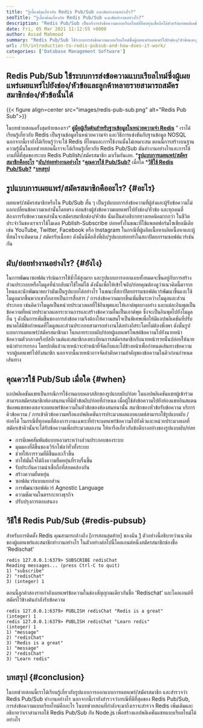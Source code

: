 ```yaml
---
title: "รู้เบื้องต้นเกี่ยวกับ Redis Pub/Sub และมันทำงานอย่างไร?" 
seoTitle: "รู้เบื้องต้นเกี่ยวกับ Redis Pub/Sub และมันทำงานอย่างไร?" 
description: "Redis Pub/Sub เป็นบริการส่งข้อความแบบเรียลไทม์ที่ยืดหยุ่นเชื่อถือได้สำหรับแอพพลิเคชั่นอิสระในการเผยแพร่และสมัครรับเหตุการณ์แบบอะซิงโครนัส" 
date: Fri, 05 Mar 2021 11:12:55 +0000
author: Assad Mahmood
summary: "Redis Pub/Sub ใช้ระบบการส่งข้อความแบบเรียลไทม์ซึ่งผู้เผยแพร่เผยแพร่ไปยังช่อง/หัวข้อและลูกค้าหลายรายสามารถสมัครสมาชิกช่อง/หัวข้อนั้นได้" 
url: /th/introduction-to-redis-pubsub-and-how-does-it-work/
categories: ['Database Management Software']
---
```


## Redis Pub/Sub ใช้ระบบการส่งข้อความแบบเรียลไทม์ซึ่งผู้เผยแพร่เผยแพร่ไปยังช่อง/หัวข้อและลูกค้าหลายรายสามารถสมัครสมาชิกช่อง/หัวข้อนั้นได้

{{< figure align=center src="images/redis-pub-sub.png" alt="Redis Pub Sub">}}

ในบทช่วยสอนครั้งสุดท้ายของเรา“ **[คู่มือผู้เริ่มต้นสำหรับฐานข้อมูลในหน่วยความจำ Redis][1]** ” เราได้เรียนรู้เกี่ยวกับ Redis เป็นฐานข้อมูลในหน่วยความจำ และวิธีการแข่งขันกับฐานข้อมูล NOSQL นอกจากนี้เรายังได้เรียนรู้ว่าจะใช้ Redis ที่ไหนและการใช้งานนั้นไม่เหมาะสม ตอนนี้การสร้างบนฐานความรู้นั้นในบทช่วยสอนนี้เราจะได้เรียนรู้เกี่ยวกับ Redis Pub/Sub มันทำงานอย่างไรและการใช้งานที่ดีที่สุดของระบบ Redis Publish/สมัครสมาชิก มาเริ่มกันเลย.
  ***[รูปแบบการเผยแพร่/สมัครสมาชิกคืออะไร][2]** 
  ***[ผับ/ย่อยทำงานอย่างไร][3]** 
  ***[คุณควรใช้ Pub/Sub?][4]**  เมื่อใด
  ***[วิธีใช้ Redis Pub/Sub?][5]** 
  ***[บทสรุป][6]** 

## รูปแบบการเผยแพร่/สมัครสมาชิกคืออะไร?   {#อะไร}
เผยแพร่/สมัครสมาชิกหรือใน Pub/Sub สั้น ๆ เป็นรูปแบบการส่งข้อความที่ผู้ส่งและผู้รับข้อความไม่แลกเปลี่ยนข้อความเหล่านั้นโดยตรง ค่อนข้างผู้ส่งข้อความเผยแพร่ไปยังช่อง/หัวข้อ และทุกคนที่ต้องการรับข้อความเหล่านั้นจะสมัครสมาชิกช่อง/หัวข้อ นั่นเป็นคำอธิบายทางเทคนิคมากกว่า ในชีวิตประจำวันของเราเราใช้โมเดล Publish-Subscribe บ่อยครั้งในขณะที่ใช้แพลตฟอร์มโซเชียลมีเดียเช่น YouTube, Twitter, Facebook หรือ Instagram ในกรณีที่ผู้ผลิตเนื้อหาผลิตเนื้อหาและผู้ที่สนใจจะติดตาม / สมัครรับเนื้อหา ดังนั้นนี่คือสิ่งที่ผับ/รูปแบบย่อยทำในสถาปัตยกรรมซอฟต์แวร์เช่นกัน

## ผับ/ย่อยทำงานอย่างไร?   {#ยังไง}
ในการพัฒนาซอฟต์แวร์เน้นการใช้ซ้ำได้สูงมาก และรูปแบบการออกแบบทั้งหมดจะขึ้นอยู่กับการสร้างส่วนประกอบหรือโมดูลที่นำกลับมาใช้ใหม่ได้ ดังนั้นเพื่อให้เข้าใจผับ/ย่อยคุณต้องดูว่าแนวคิดนี้มาจากไหนและนักพัฒนาพบว่ามันเป็นรูปแบบได้อย่างไร
ในขณะที่สถาปัตยกรรมซอฟต์แวร์พัฒนาขึ้นและใช้โมดูลมากขึ้นพวกเขาก็กลายเป็นการสื่อสาร / การส่งข้อความมากขึ้นเพิ่มขึ้นระหว่างโมดูลและส่วนประกอบ เช่นคิดว่าโมดูลเป็นหน่วยประมวลผลที่ใช้อินพุตและให้เอาต์พุตบางอย่าง และแต่ละอินพุตเป็นข้อความที่หน่วยประมวลผลกระบวนการและสร้างข้อความอื่นเป็นเอาต์พุต ซึ่งจะเป็นอินพุตไปยังโมดูลอื่น ๆ ดังนั้นการเพิ่มขึ้นของการส่งข้อความจึงต้องให้ความสนใจเป็นพิเศษเพื่อให้มีแอปพลิเคชันที่ปรับขนาดได้มีข้อกำหนดที่โมดูลและส่วนประกอบสามารถทำงานได้อย่างอิสระโดยไม่ต้องพึ่งพา ดังนั้นรูปแบบการเผยแพร่/สมัครสมาชิกมา
ในหลายระบบผับ/ย่อยผู้เผยแพร่โพสต์ข้อความไปยังนายหน้าข้อความตัวกลางหรือบัสอีเวนต์และสมาชิกลงทะเบียนการสมัครสมาชิกกับนายหน้ารายนั้นปล่อยให้นายหน้าทำการกรอง โดยปกติแล้วนายหน้าจะทำหน้าที่จัดเก็บและไปข้างหน้าเพื่อกำหนดเส้นทางข้อความจากผู้เผยแพร่ไปยังสมาชิก นอกจากนี้นายหน้าอาจจัดลำดับความสำคัญของข้อความในคิวก่อนกำหนดเส้นทาง

## **คุณควรใช้ Pub/Sub เมื่อใด**    {#when}
แอปพลิเคชันแชทเป็นกรณีการใช้งานแบบคลาสสิกของรูปแบบผับ/ย่อย ในแอปพลิเคชันแชทผู้เข้าร่วมสามารถสมัครสมาชิกห้องสนทนาที่มีหัวข้อผับ/ย่อยที่กำหนด เมื่อผู้ใช้ส่งข้อความไปยังห้องแชทอินสแตนซ์แอพแชทของเธอจะเผยแพร่ข้อความในหัวข้อของห้องสนทนานั้น สมาชิกของหัวข้อรับข้อความ
บริการคิวข้อความ / การเข้าคิวข้อความหรือแอปพลิเคชันการประมวลผลแบบแบตช์สามารถใช้รูปแบบผับ / ย่อยได้ ในกรณีที่ทุกคนที่ต้องการงานเฉพาะที่ทำจะเผยแพร่ข้อความไปยังคิวและหน่วยประมวลผลที่สมัครเข้าคิวนั้นจะได้รับข้อความเพื่อประมวลผลงาน
ให้หารือเกี่ยวกับข้อดีบางอย่างของรูปแบบผับ/ย่อย
  * การมีเพศสัมพันธ์แบบหลวมระหว่างส่วนประกอบของระบบ
  * มุมมองที่ดีขึ้นของเวิร์กโฟลว์ทั่วทั้งระบบ
  * ช่วยให้การรวมที่ดีขึ้นและเร็วขึ้น
  * ทำให้มั่นใจได้ถึงความยืดหยุ่นที่ราบรื่นขึ้น
  * รับประกันความน่าเชื่อถือที่สอดคล้องกัน
  * สร้างความยืดหยุ่น
  * ซอฟต์แวร์แบบแยกส่วน
  * การพัฒนาซอฟต์แวร์ Agnostic Language
  * ความชัดเจนในตรรกะทางธุรกิจ
  * ปรับปรุงการตอบสนอง

## วิธีใช้ Redis Pub/Sub   {#redis-pubsub}
สำหรับการติดตั้ง Redis คุณสามารถอ้างถึง [การสอนสุดท้าย] ของฉัน [1] ตัวอย่างนี้อธิบายว่าแนวคิดของผู้เผยแพร่และสมาชิกทำงานอย่างไร ในตัวอย่างต่อไปนี้ไคลเอนต์หนึ่งสมัครสมาชิกช่องชื่อ 'Redischat'
```
redis 127.0.0.1:6379> SUBSCRIBE redisChat  
Reading messages... (press Ctrl-C to quit) 
1) "subscribe" 
2) "redisChat" 
3) (integer) 1 
```
ตอนนี้ลูกค้าสองรายกำลังเผยแพร่ข้อความในช่องสัญญาณเดียวกันชื่อ 'Redischat' และไคลเอนต์ที่สมัครไว้ข้างต้นกำลังรับข้อความ
```
redis 127.0.0.1:6379> PUBLISH redisChat "Redis is a great"  
(integer) 1  
redis 127.0.0.1:6379> PUBLISH redisChat "Learn redis"  
(integer) 1   
1) "message" 
2) "redisChat" 
3) "Redis is a great" 
1) "message" 
2) "redisChat" 
3) "Learn redis" 

```

## บทสรุป   {#conclusion}
ในบทช่วยสอนนี้เราได้เรียนรู้เกี่ยวกับรูปแบบการออกแบบการเผยแพร่/สมัครสมาชิก และสำรวจว่า Redis Pub/Sub ทำงานอย่างไร นอกจากนี้เรายังสำรวจว่ากรณีที่ดีที่สุดของ Redis Pub/Sub, การส่งข้อความแบบเรียลไทม์คืออะไร ในบทช่วยสอนที่กำลังจะมาถึงเราจะสำรวจ Redis เพิ่มเติมและอธิบายว่าเราสามารถใช้ Redis Pub/Sub กับ Node.js เพื่อสร้างแอปพลิเคชันแชทแบบเรียลไทม์ได้อย่างไร

  
[1]: https://blog.containerize.com/database-management-software/a-beginners-guide-to-redis-in-memory-database/
[2]: #what
[3]: #how
[4]: #when
[5]: #redis-pubsub
[6]: #conclusion
